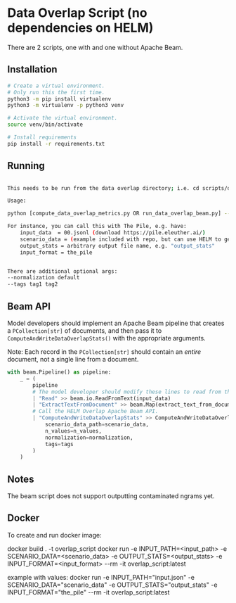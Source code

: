 # Data Overlap Script (no dependencies on HELM)

There are 2 scripts, one with and one without Apache Beam.

## Installation

```bash
# Create a virtual environment.
# Only run this the first time.
python3 -m pip install virtualenv
python3 -m virtualenv -p python3 venv

# Activate the virtual environment.
source venv/bin/activate

# Install requirements
pip install -r requirements.txt
```

## Running

```bash

This needs to be run from the data overlap directory; i.e. cd scripts/data_overlap if you are at the top level HELM folder

Usage:

python [compute_data_overlap_metrics.py OR run_data_overlap_beam.py] --input-data <input_data> --scenario-data <scenario_data> --output-stats <output_stats> --input-format <input_format>

For instance, you can call this with The Pile, e.g. have:
    input_data  = 00.jsonl (download https://pile.eleuther.ai/)
    scenario_data = (example included with repo, but can use HELM to generate)
    output_stats = arbitrary output file name, e.g. "output_stats"
    input_format = the_pile


There are additional optional args:
--normalization default 
--tags tag1 tag2
```

## Beam API

Model developers should implement an Apache Beam pipeline that creates a `PCollection[str]` of documents, and then pass it to `ComputeAndWriteDataOverlapStats()` with the appropriate arguments.

Note: Each record in the `PCollection[str]` should contain an _entire_ document, not a single line from a document.

```python
with beam.Pipeline() as pipeline:
    _ = (
        pipeline
        # The model developer should modify these lines to read from the actual training set.
        | "Read" >> beam.io.ReadFromText(input_data)
        | "ExtractTextFromDocument" >> beam.Map(extract_text_from_document)
        # Call the HELM Overlap Apache Beam API.
        | "ComputeAndWriteDataOverlapStats" >> ComputeAndWriteDataOverlapStats(
            scenario_data_path=scenario_data,
            n_values=n_values,
            normalization=normalization,
            tags=tags
        )
    )
```

## Notes

The beam script does not support outputting contaminated ngrams yet.


## Docker

To create and run docker image:

docker build  . -t overlap_script
docker run -e INPUT_PATH=<input_path> -e SCENARIO_DATA=<scenario_data> -e OUTPUT_STATS=<output_stats> -e INPUT_FORMAT=<input_format> --rm -it  overlap_script:latest 

example with values:
docker run -e INPUT_PATH="input.json" -e SCENARIO_DATA="scenario_data" -e OUTPUT_STATS="output_stats" -e INPUT_FORMAT="the_pile" --rm -it  overlap_script:latest 
